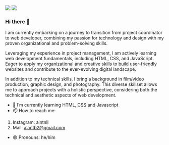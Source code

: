 <html>
<div id="badges">
<a href="https://www.linkedin.com/in/tonelloalan/"><img src="https://img.shields.io/badge/LinkedIn-blue?logo=linkedin&logoColor=white&style=for-the-badge"></a>
    <a href="https://www.instagram.com/alntnll/"><img src="https://img.shields.io/badge/Instagram-purple?logo=linkedin&logoColor=white&style=for-the-badge"></a>

</div>
</html>

### Hi there 👋

I am currently embarking on a journey to transition from project coordinator to web developer, combining my passion for technology and design with my proven organizational and problem-solving skills.

Leveraging my experience in project management, I am actively learning web development fundamentals, including HTML, CSS, and JavaScript. Eager to apply my organizational and creative skills to build user-friendly websites and contribute to the ever-evolving digital landscape.

In addition to my technical skills, I bring a background in film/video production, graphic design, and photography. This diverse skillset allows me to approach projects with a holistic perspective, considering both the technical and aesthetic aspects of web development.

- 🌱 I’m currently learning HTML, CSS and Javascript
- 📫 How to reach me: 
1. Instagram: alntnll
2. Mail: alantb2@gmail.com
- 😄 Pronouns: he/him

<!--
**tonelloalan/tonelloalan** is a ✨ _special_ ✨ repository because its `README.md` (this file) appears on your GitHub profile.


- 🌱 I’m currently learning HTML, CSS and Javascript
- 📫 How to reach me: 
1. Instagram: alntnll
2. Mail: alanbt2@gmail.com
- 😄 Pronouns: he/him

-->
